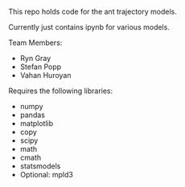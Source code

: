 This repo holds code for the ant trajectory models.

Currently just contains ipynb for various models.

Team Members:
* Ryn Gray
* Stefan Popp
* Vahan Huroyan

Requires the following libraries:
* numpy
* pandas
* matplotlib
* copy
* scipy
* math
* cmath
* statsmodels
* Optional: mpld3
